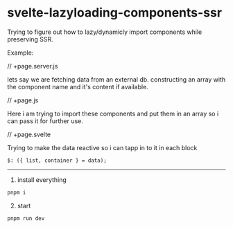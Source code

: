 # svelte-lazyloading-components-ssr

Trying to figure out how to lazy/dynamicly import components while preserving SSR.

Example:

// +page.server.js

lets say we are fetching data from an external db.
constructing an array with the component name and it's content if available.

// +page.js

Here i am trying to import these components and put them in an array so i can pass it for further use.

// +page.svelte

Trying to make the data reactive so i can tapp in to it in each block

```$: ({ list, container } = data);```


---

1. install everything

```bash
pnpm i
```

2. start

```bash
pnpm run dev
```
